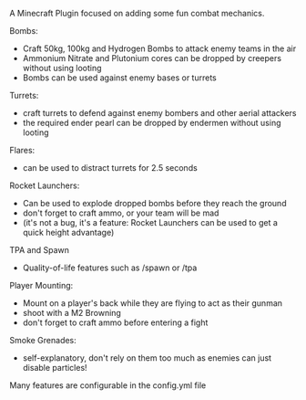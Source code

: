 A Minecraft Plugin focused on adding some fun combat mechanics. 

Bombs: 
  - Craft 50kg, 100kg and Hydrogen Bombs to attack enemy teams in the air
  - Ammonium Nitrate and Plutonium cores can be dropped by creepers without using looting
  - Bombs can be used against enemy bases or turrets

Turrets: 
  - craft turrets to defend against enemy bombers and other aerial attackers
  - the required ender pearl can be dropped by endermen without using looting

Flares:
  - can be used to distract turrets for 2.5 seconds

Rocket Launchers:
  - Can be used to explode dropped bombs before they reach the ground
  - don't forget to craft ammo, or your team will be mad
  - (it's not a bug, it's a feature: Rocket Launchers can be used to get a quick height advantage)

TPA and Spawn
  - Quality-of-life features such as /spawn or /tpa

Player Mounting:
  - Mount on a player's back while they are flying to act as their gunman
  - shoot with a M2 Browning
  - don't forget to craft ammo before entering a fight

Smoke Grenades: 
  - self-explanatory, don't rely on them too much as enemies can just disable particles!

Many features are configurable in the config.yml file
